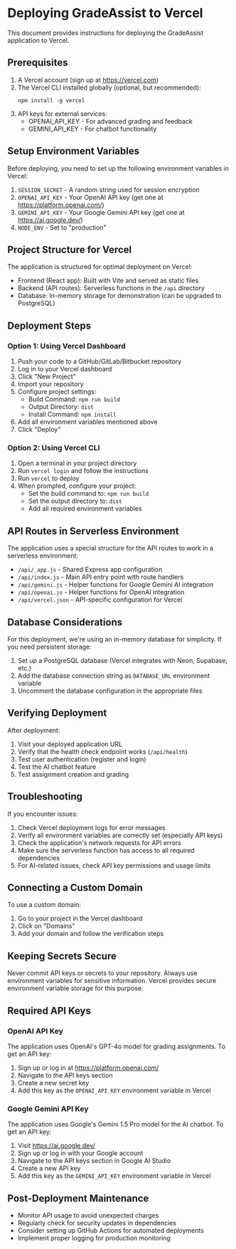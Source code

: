 # Deploying GradeAssist to Vercel

This document provides instructions for deploying the GradeAssist application to Vercel.

## Prerequisites

1. A Vercel account (sign up at https://vercel.com)
2. The Vercel CLI installed globally (optional, but recommended):
   ```
   npm install -g vercel
   ```
3. API keys for external services:
   - OPENAI_API_KEY - For advanced grading and feedback
   - GEMINI_API_KEY - For chatbot functionality

## Setup Environment Variables

Before deploying, you need to set up the following environment variables in Vercel:

1. `SESSION_SECRET` - A random string used for session encryption
2. `OPENAI_API_KEY` - Your OpenAI API key (get one at https://platform.openai.com/)
3. `GEMINI_API_KEY` - Your Google Gemini API key (get one at https://ai.google.dev/)
4. `NODE_ENV` - Set to "production"

## Project Structure for Vercel

The application is structured for optimal deployment on Vercel:

- Frontend (React app): Built with Vite and served as static files
- Backend (API routes): Serverless functions in the `/api` directory
- Database: In-memory storage for demonstration (can be upgraded to PostgreSQL)

## Deployment Steps

### Option 1: Using Vercel Dashboard

1. Push your code to a GitHub/GitLab/Bitbucket repository
2. Log in to your Vercel dashboard
3. Click "New Project"
4. Import your repository
5. Configure project settings:
   - Build Command: `npm run build`
   - Output Directory: `dist`
   - Install Command: `npm install`
6. Add all environment variables mentioned above
7. Click "Deploy"

### Option 2: Using Vercel CLI

1. Open a terminal in your project directory
2. Run `vercel login` and follow the instructions
3. Run `vercel` to deploy
4. When prompted, configure your project:
   - Set the build command to: `npm run build`
   - Set the output directory to: `dist`
   - Add all required environment variables

## API Routes in Serverless Environment

The application uses a special structure for the API routes to work in a serverless environment:

- `/api/_app.js` - Shared Express app configuration 
- `/api/index.js` - Main API entry point with route handlers
- `/api/gemini.js` - Helper functions for Google Gemini AI integration
- `/api/openai.js` - Helper functions for OpenAI integration
- `/api/vercel.json` - API-specific configuration for Vercel

## Database Considerations

For this deployment, we're using an in-memory database for simplicity. If you need persistent storage:

1. Set up a PostgreSQL database (Vercel integrates with Neon, Supabase, etc.)
2. Add the database connection string as `DATABASE_URL` environment variable
3. Uncomment the database configuration in the appropriate files

## Verifying Deployment

After deployment:

1. Visit your deployed application URL
2. Verify that the health check endpoint works (`/api/health`)
3. Test user authentication (register and login)
4. Test the AI chatbot feature
5. Test assignment creation and grading

## Troubleshooting

If you encounter issues:

1. Check Vercel deployment logs for error messages
2. Verify all environment variables are correctly set (especially API keys)
3. Check the application's network requests for API errors
4. Make sure the serverless function has access to all required dependencies
5. For AI-related issues, check API key permissions and usage limits

## Connecting a Custom Domain

To use a custom domain:

1. Go to your project in the Vercel dashboard
2. Click on "Domains"
3. Add your domain and follow the verification steps

## Keeping Secrets Secure

Never commit API keys or secrets to your repository. Always use environment variables for sensitive information. Vercel provides secure environment variable storage for this purpose.

## Required API Keys

### OpenAI API Key

The application uses OpenAI's GPT-4o model for grading assignments. To get an API key:

1. Sign up or log in at https://platform.openai.com/
2. Navigate to the API keys section
3. Create a new secret key
4. Add this key as the `OPENAI_API_KEY` environment variable in Vercel

### Google Gemini API Key

The application uses Google's Gemini 1.5 Pro model for the AI chatbot. To get an API key:

1. Visit https://ai.google.dev/
2. Sign up or log in with your Google account
3. Navigate to the API keys section in Google AI Studio
4. Create a new API key
5. Add this key as the `GEMINI_API_KEY` environment variable in Vercel

## Post-Deployment Maintenance

- Monitor API usage to avoid unexpected charges
- Regularly check for security updates in dependencies
- Consider setting up GitHub Actions for automated deployments
- Implement proper logging for production monitoring